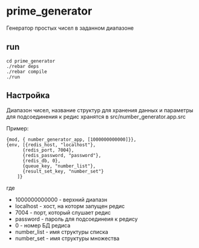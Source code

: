 # prime_generator

Генератор простых чисел в заданном диапазоне

## run

    cd prime_generator
    ./rebar deps
    ./rebar compile
    ./run

## Настройка

Диапазон чисел, название структур для хранения данных и параметры для подсоединения к редис хранятся в src/number_generator.app.src

Пример:

    {mod, { number_generator_app, [1000000000000]}},
    {env, [{redis_host, "localhost"},
          {redis_port, 7004},
          {redis_password, "password"},
          {redis_db, 0},
          {queue_key, "number_list"},
          {result_set_key, "number_set"}
        ]}

где
- 1000000000000 - верхний диапазн
- localhost - хост, на которм запущен редис
- 7004 - порт, который слушает редис
- password - пароль для подсоединеия к редису
- 0 - номер БД редиса
- number_list - имя структуры списка
- number_set - имя структуры множества